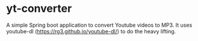 # yt-converter

A simple Spring boot application to convert Youtube videos to MP3. It uses youtube-dl (https://rg3.github.io/youtube-dl/) to do the heavy lifting.
